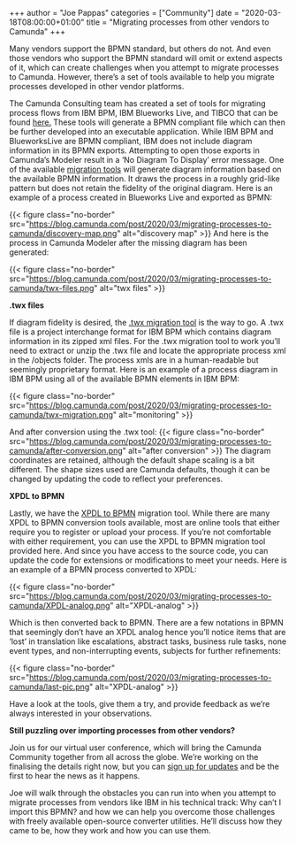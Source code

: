 +++
author = "Joe Pappas"
categories = ["Community"]
date = "2020-03-18T08:00:00+01:00"
title = "Migrating processes from other vendors to Camunda"
+++

Many vendors support the BPMN standard, but others do not. And even those vendors who support the BPMN standard will omit or extend aspects of it, which can create challenges when you attempt to migrate processes to Camunda. However, there’s a set of tools available to help you migrate processes developed in other vendor platforms.

<!--more-->

The Camunda Consulting team has created a set of tools for migrating process flows from IBM BPM, IBM Blueworks Live, and TIBCO that can be found [here.](https://github.com/camunda-consulting/migrate-to-camunda-tools) These tools will generate a BPMN compliant file which can then be further developed into an executable application. While IBM BPM and BlueworksLive are BPMN compliant, IBM does not include diagram information in its BPMN exports. Attempting to open those exports in Camunda’s Modeler result in a ‘No Diagram To Display’ error message. One of the available [migration tools](https://github.com/camunda-consulting/migrate-to-camunda-tools/tree/master/IBM/create%20diagram%20from%20exported%20BPMN) will generate diagram information based on the available BPMN information. It draws the process in a roughly grid-like pattern but does not retain the fidelity of the original diagram. Here is an example of a process created in Blueworks Live and exported as BPMN:

{{< figure class="no-border" src="https://blog.camunda.com/post/2020/03/migrating-processes-to-camunda/discovery-map.png" alt="discovery map" >}}
And here is the process in Camunda Modeler after the missing diagram has been generated:

{{< figure class="no-border" src="https://blog.camunda.com/post/2020/03/migrating-processes-to-camunda/twx-files.png" alt="twx files" >}}

__.twx files__

If diagram fidelity is desired, the [.twx migration tool](https://github.com/camunda-consulting/migrate-to-camunda-tools/tree/master/IBM/create%20BPMN%20from%20TWX%20export) is the way to go. A .twx file is a project interchange format for IBM BPM which contains diagram information in its zipped xml files. For the .twx migration tool to work you’ll need to extract or unzip the .twx file and locate the appropriate process xml in the /objects folder. The process xmls are in a human-readable but seemingly proprietary format. Here is an example of a process diagram in IBM BPM using all of the available BPMN elements in IBM BPM:

{{< figure class="no-border" src="https://blog.camunda.com/post/2020/03/migrating-processes-to-camunda/twx-migration.png" alt="monitoring" >}}

And after conversion using the .twx tool:
{{< figure class="no-border" src="https://blog.camunda.com/post/2020/03/migrating-processes-to-camunda/after-conversion.png" alt="after conversion" >}}
The diagram coordinates are retained, although the default shape scaling is a bit different. The shape sizes used are Camunda defaults, though it can be changed by updating the code to reflect your preferences.

__XPDL to BPMN__

Lastly, we have the [XPDL to BPMN](https://github.com/camunda-consulting/migrate-to-camunda-tools/tree/master/TIBCO/create%20BPMN%20from%20XPDL%20export) migration tool. While there are many XPDL to BPMN conversion tools available, most are online tools that either require you to register or upload your process. If you’re not comfortable with either requirement, you can use the XPDL to BPMN migration tool provided here. And since you have access to the source code, you can update the code for extensions or modifications to meet your needs. Here is an example of a BPMN process converted to XPDL:

{{< figure class="no-border" src="https://blog.camunda.com/post/2020/03/migrating-processes-to-camunda/XPDL-analog.png" alt="XPDL-analog" >}}

Which is then converted back to BPMN. There are a few notations in BPMN that seemingly don’t have an XPDL analog hence you’ll notice items that are ‘lost’ in translation like escalations, abstract tasks, business rule tasks, none event types, and non-interrupting events, subjects for further refinements:

{{< figure class="no-border" src="https://blog.camunda.com/post/2020/03/migrating-processes-to-camunda/last-pic.png" alt="XPDL-analog" >}}

Have a look at the tools, give them a try, and provide feedback as we’re always interested in your observations.

__Still puzzling over importing processes from other vendors?__

Join us for our virtual user conference, which will bring the Camunda Community together from all across the globe. We’re working on the finalising the details right now, but you can [sign up for updates](https://camunda.com/events/camundacon-updates/) and be the first to hear the news as it happens.

Joe will walk through the obstacles you can run into when you attempt to migrate processes from vendors like IBM in his technical track: Why can’t I import this BPMN? and how we can help you overcome those challenges with freely available open-source converter utilities. He’ll discuss how they came to be, how they work and how you can use them.
